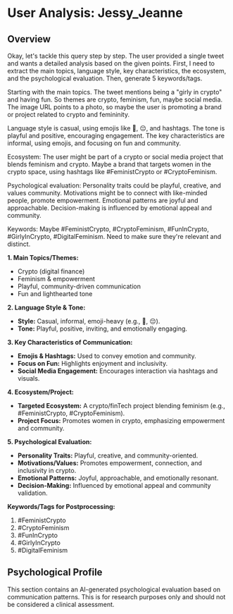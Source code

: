 # User Analysis: Jessy_Jeanne

## Overview

<think>
Okay, let's tackle this query step by step. The user provided a single tweet and wants a detailed analysis based on the given points. First, I need to extract the main topics, language style, key characteristics, the ecosystem, and the psychological evaluation. Then, generate 5 keywords/tags.

Starting with the main topics. The tweet mentions being a "girly in crypto" and having fun. So themes are crypto, feminism, fun, maybe social media. The image URL points to a photo, so maybe the user is promoting a brand or project related to crypto and femininity.

Language style is casual, using emojis like 🥹, 😔, and hashtags. The tone is playful and positive, encouraging engagement. The key characteristics are informal, using emojis, and focusing on fun and community.

Ecosystem: The user might be part of a crypto or social media project that blends feminism and crypto. Maybe a brand that targets women in the crypto space, using hashtags like #FeministCrypto or #CryptoFeminism.

Psychological evaluation: Personality traits could be playful, creative, and values community. Motivations might be to connect with like-minded people, promote empowerment. Emotional patterns are joyful and approachable. Decision-making is influenced by emotional appeal and community.

Keywords: Maybe #FeministCrypto, #CryptoFeminism, #FunInCrypto, #GirlyInCrypto, #DigitalFeminism. Need to make sure they're relevant and distinct.
</think>

**1. Main Topics/Themes:**  
- Crypto (digital finance)  
- Feminism & empowerment  
- Playful, community-driven communication  
- Fun and lighthearted tone  

**2. Language Style & Tone:**  
- **Style:** Casual, informal, emoji-heavy (e.g., 🥹, 😔).  
- **Tone:** Playful, positive, inviting, and emotionally engaging.  

**3. Key Characteristics of Communication:**  
- **Emojis & Hashtags:** Used to convey emotion and community.  
- **Focus on Fun:** Highlights enjoyment and inclusivity.  
- **Social Media Engagement:** Encourages interaction via hashtags and visuals.  

**4. Ecosystem/Project:**  
- **Targeted Ecosystem:** A crypto/finTech project blending feminism (e.g., #FeministCrypto, #CryptoFeminism).  
- **Project Focus:** Promotes women in crypto, emphasizing empowerment and community.  

**5. Psychological Evaluation:**  
- **Personality Traits:** Playful, creative, and community-oriented.  
- **Motivations/Values:** Promotes empowerment, connection, and inclusivity in crypto.  
- **Emotional Patterns:** Joyful, approachable, and emotionally resonant.  
- **Decision-Making:** Influenced by emotional appeal and community validation.  

**Keywords/Tags for Postprocessing:**  
1. #FeministCrypto  
2. #CryptoFeminism  
3. #FunInCrypto  
4. #GirlyInCrypto  
5. #DigitalFeminism

## Psychological Profile

This section contains an AI-generated psychological evaluation based on communication patterns. This is for research purposes only and should not be considered a clinical assessment.